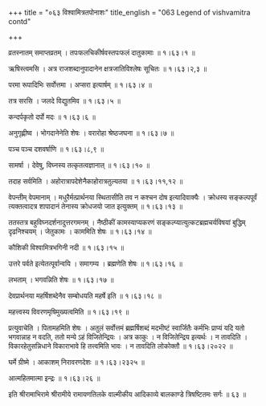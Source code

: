 +++
title = "०६३ विश्वामित्रतपोनाशः"
title_english = "063 Legend of vishvamitra contd"

+++


व्रतस्नातम् समाप्तव्रतम् । तपःफलचिकीर्षवस्तपःफलं दातुकामाः  ॥  १।६३।१
 ॥   

  

ऋषिस्त्वमसि । अत्र राजशब्दानुपादानेन क्षत्रजातिविश्लेषः सूचितः  ॥ 
१।६३।२,३  ॥   

  

परमा रूपादिभिः सर्वोत्तमा । अप्सरा इत्यार्षम्  ॥  १।६३।४  ॥   

  

तत्र सरसि । जलदे विद्युतमिव  ॥  १।६३।५  ॥   

  

कन्दर्पकृतो दर्पो मदः  ॥  १।६३।६  ॥   

  

अनुगृह्णीष्व । भोगदानेनेति शेषः । वरारोहा श्रेष्ठजघना  ॥  १।६३।७  ॥   

  

पञ्च पञ्च दशवर्षाणि  ॥  १।६३।८,९  ॥   

  

सामर्षा । देवेषु, विघ्नस्य तत्कृतत्वज्ञानात्  ॥  १।६३।१०  ॥   

  

तदाह सर्वमिति । अहोरात्रापदेशेनैकाहोरात्रतुल्यतया  ॥  १।६३।११,१२  ॥   

  

वेपन्तीम् वेपमानाम् । मधुरैर्मत्प्रार्थनया स्थितासीति तव न कश्चन दोष
इत्यादिवाक्यैः । क्रोधस्य सङ्कल्पपूर्वं त्यक्तत्वादत्र शापादानं तेनास्य
क्रोधजयो जात इत्युक्तम्  ॥  १।६३।१३  ॥   

  

ततस्तत्र बहुविघ्नदर्शनादुत्तरगमनम् । नैष्ठीकीं कामस्याप्यकरणं
सङ्कल्प्यात्युत्कटब्रह्मचर्यविषयां बुद्धिम् दृढनिश्चयम् । जेतुकामः ।
काममिति शेषः  ॥  १।६३।१४  ॥   

  

कौशिकी विश्वामित्रभगिनी नदी  ॥  १।६३।१५  ॥   

  

उत्तरे पर्वते इत्येतत्पूर्वान्वयि । समागम्य । ब्रह्मणेति शेषः  ॥  १।६३।१६
 ॥   

  

लभताम् । भगवन्निति शेषः  ॥  १।६३।१७  ॥   

  

देवप्रार्थनया महर्षिशब्देनैव सम्बोधयति महर्षे इति  ॥  १।६३।१८  ॥   

  

महत्त्वस्य विवरणमृषिमुख्यत्वमिति  ॥  १।६३।१९  ॥   

  

प्रत्युवाचेति । पितामहमिति शेषः । अतुलं सर्वोत्तमं ब्रह्मर्षिशब्दं
मदभीष्टं स्वार्जितैः कर्मभिः प्राप्यं यदि यतो भगवान्नाह न वदति, ततो
मन्ये ऽहं विजितेन्द्रियः । अत्र काकुः । न विजितेन्द्रिय इत्यर्थः । न
तावदिति । विकारहेतुसन्निधाने विकाराभावे हि तत्त्वमिति भावः । न तावदिति
लोकोक्तौ  ॥  १।६३।२०२२  ॥   

  

घर्मे ग्रीष्मे । आकाशम् निरावरणदेशः  ॥  १।६३।२३२५  ॥   

  

आत्महितमात्मा इन्द्रः  ॥  १।६३।२६  ॥   

  

इति श्रीरामाभिरामे श्रीरामीये रामायणतिलके वाल्मीकीय आदिकाव्ये बालकाण्डे
त्रिषष्टितमः सर्गः  ॥  ६३  ॥   

  


